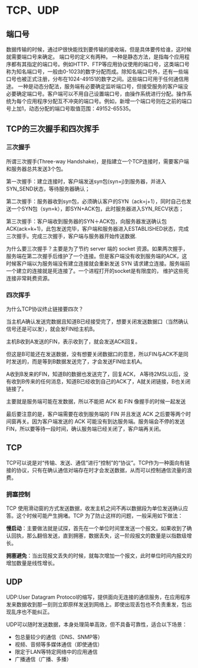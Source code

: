 # TCP、UDP
## 端口号
数据传输的时候，通过IP很快能找到要传输的接收端，但是具体要传给谁，这时候就需要端口号来确定。
端口号的定义有两种。
一种是静态方法，是指每个应用程序都有其指定的端口号。例如HTTP、FTP等应用协议使用的端口号，这类端口号称为知名端口号，一般由0-1023的数字分配而成。除知名端口号外，还有一些端口号也被正式注册，分布在1024-49151的数字之间。这些端口可用于任何通信用途。
一种是动态分配法，服务端有必要确定监听端口号，但接受服务的客户端没必要确定端口号。客户端可以不用自己设置端口号，由操作系统进行分配。操作系统为每个应用程序分配互不冲突的端口号。例如，新增一个端口号则在之前的端口号上加1，动态分配的端口号取值范围：49152-65535。

## TCP的三次握手和四次挥手
### 三次握手
所谓三次握手(Three-way Handshake)，是指建立一个TCP连接时，需要客户端和服务器总共发送3个包。

第一次握手：建立连接时，客户端发送syn包(syn=j)到服务器，并进入SYN_SEND状态，等待服务器确认；

第二次握手：服务器收到syn包，必须确认客户的SYN（ack=j+1），同时自己也发送一个SYN包（syn=k），即SYN+ACK包，此时服务器进入SYN_RECV状态；

第三次握手：客户端收到服务器的SYN＋ACK包，向服务器发送确认包ACK(ack=k+1)，此包发送完毕，客户端和服务器进入ESTABLISHED状态，完成三次握手。完成三次握手，客户端与服务器开始传送数据.

为什么要三次握手？主要是为了节约 server 端的 socket 资源。如果两次握手，服务端在第二次握手后维护了一个连接。但是客户端没有收到服务端的ACK，这时候客户端以为服务端没有建立连接就会重新发送 SYN 请求建立连接。服务端前一个建立的连接就是死连接了。一个进程打开的socket是有限度的， 维护这些死连接非常耗费资源。

### 四次挥手
为什么TCP协议终止链接要四次？

当主机A确认发送完数据且知道B已经接受完了，想要关闭发送数据口（当然确认信号还是可以发），就会发FIN给主机B。

主机B收到A发送的FIN，表示收到了，就会发送ACK回复。

但这是B可能还在发送数据，没有想要关闭数据口的意思，所以FIN与ACK不是同时发送的，而是等到B数据发送完了，才会发送FIN给主机A。

A收到B发来的FIN，知道B的数据也发送完了，回复ACK， A等待2MSL以后，没有收到B传来的任何消息，知道B已经收到自己的ACK了，A就关闭链接，B也关闭链接了。

主要就是服务端可能在发数据，所以不能把 ACK 和 FIN 像握手的时候一起发送

最后要注意的是，客户端需要在收到服务端的 FIN 并且发送 ACK 之后要等两个时间窗再关。因为客户端发送的 ACK 可能没有到达服务端。服务端会不停的发送 FIN，所以要等待一段时间，确认服务端已经关闭了，客户端再关闭。

## TCP
TCP可以说是对“传输、发送、通信”进行“控制”的“协议”。TCP作为一种面向有链接的协议，只有在确认通信对端存在时才会发送数据，从而可以控制通信流量的浪费。

### 拥塞控制
TCP 使用滑动窗的方式发送数据，收发主机之间不再以数据段为单位发送确认应答。这个时候可能产生拥堵。TCP 为了防止这样的问题，一般采用如下做法：

**慢启动**：主要做法就是试探，首先在一个单位时间里发送一个报文。如果收到了确认回执，那么翻倍发送，直到拥塞，数据丢失，这一阶段报文的数量是以指数级增长。

**拥塞避免**：当出现报文丢失的时候，就每次增加一个报文，此时单位时间内报文的增加数量是线性增长。

## UDP
UDP:User Datagram Protocol的缩写，提供面向无连接的通信服务，在应用程序发来数据收到那一刻则立即原样发送到网络上。即使出现丢包也不负责重发，包出现乱序也不能纠正。

UDP可以随时发送数据，本身处理简单高效，但不具备可靠性，适合以下场景：

- 包总量较少的通信（DNS、SNMP等）
- 视频、音频等多媒体通信（即使通信）
- 限定于LAN等特定网络中的应用通信
- 广播通信（广播、多播）
